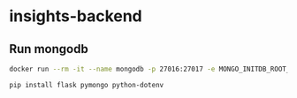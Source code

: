 # insights-backend


## Run mongodb

```bash
docker run --rm -it --name mongodb -p 27016:27017 -e MONGO_INITDB_ROOT_USERNAME=user -e MONGO_INITDB_ROOT_PASSWORD=user -v $PWD/mongodb_data:/data/db mongo
```

```bash
pip install flask pymongo python-dotenv
```